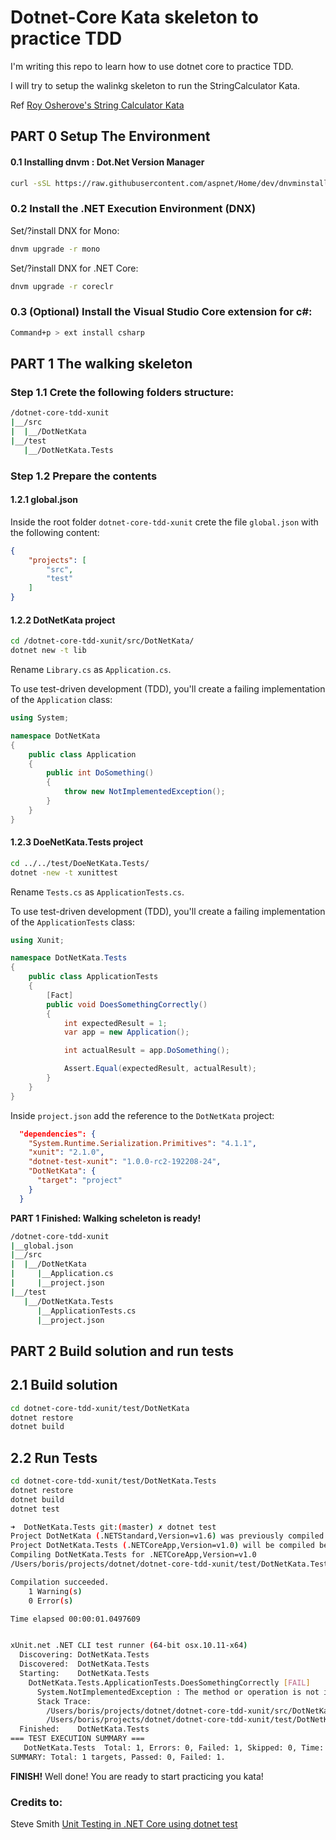 # Dotnet-Core Kata skeleton to practice TDD
I'm writing this repo to learn how to use dotnet core to practice TDD.

I will try to setup the walinkg skeleton to run the StringCalculator Kata.

Ref [Roy Osherove's String Calculator Kata](http://osherove.com/tdd-kata-1/)
## PART 0 Setup The Environment
#### 0.1 Installing dnvm :  Dot.Net Version Manager
```sh
curl -sSL https://raw.githubusercontent.com/aspnet/Home/dev/dnvminstall.sh | DNX_BRANCH=dev sh && source ~/.dnx/dnvm/dnvm.sh
```
### 0.2 Install the .NET Execution Environment (DNX)
Set/?install DNX for Mono:
```sh
dnvm upgrade -r mono
```
Set/?install DNX for .NET Core:
```sh
dnvm upgrade -r coreclr
```
### 0.3 (Optional) Install the Visual Studio Core extension for c#:
```sh
Command+p > ext install csharp
```
## PART 1 The walking skeleton
### Step 1.1 Crete the following folders structure:
```sh
/dotnet-core-tdd-xunit
|__/src
|  |__/DotNetKata
|__/test
   |__/DotNetKata.Tests
```
### Step 1.2 Prepare the contents
#### 1.2.1 global.json
Inside the root folder `dotnet-core-tdd-xunit` crete the file `global.json` with the following content:
```json
{
    "projects": [
        "src",
        "test"
    ]
}
```
#### 1.2.2 DotNetKata project
```sh
cd /dotnet-core-tdd-xunit/src/DotNetKata/
dotnet new -t lib
```
Rename `Library.cs` as `Application.cs`.

To use test-driven development (TDD), you'll create a failing implementation of the `Application` class:
```csharp
using System;

namespace DotNetKata
{
    public class Application
    {
        public int DoSomething()
        {
            throw new NotImplementedException();
        }
    }
}
```

#### 1.2.3 DoeNetKata.Tests project
```sh
cd ../../test/DoeNetKata.Tests/
dotnet -new -t xunittest
```
Rename `Tests.cs` as `ApplicationTests.cs`.

To use test-driven development (TDD), you'll create a failing implementation of the `ApplicationTests` class:
```csharp
using Xunit;

namespace DotNetKata.Tests
{
    public class ApplicationTests
    {
        [Fact]
        public void DoesSomethingCorrectly() 
        {
            int expectedResult = 1;
            var app = new Application();

            int actualResult = app.DoSomething();

            Assert.Equal(expectedResult, actualResult);
        }
    }
}
```

Inside `project.json` add the reference to the `DotNetKata` project:

```json
  "dependencies": {
    "System.Runtime.Serialization.Primitives": "4.1.1",
    "xunit": "2.1.0",
    "dotnet-test-xunit": "1.0.0-rc2-192208-24",
    "DotNetKata": {
      "target": "project"
    }
  }
```

**PART 1 Finished: Walking scheleton is ready!** 

```sh
/dotnet-core-tdd-xunit
|__global.json
|__/src
|  |__/DotNetKata
|     |__Application.cs
|     |__project.json
|__/test
   |__/DotNetKata.Tests
      |__ApplicationTests.cs
      |__project.json
```

## PART 2 Build solution and run tests
## 2.1 Build solution
```sh
cd dotnet-core-tdd-xunit/test/DotNetKata
dotnet restore
dotnet build 
```

## 2.2 Run Tests
```sh
cd dotnet-core-tdd-xunit/test/DotNetKata.Tests
dotnet restore
dotnet build 
dotnet test
```

```sh
➜  DotNetKata.Tests git:(master) ✗ dotnet test
Project DotNetKata (.NETStandard,Version=v1.6) was previously compiled. Skipping compilation.
Project DotNetKata.Tests (.NETCoreApp,Version=v1.0) will be compiled because inputs were modified
Compiling DotNetKata.Tests for .NETCoreApp,Version=v1.0
/Users/boris/projects/dotnet/dotnet-core-tdd-xunit/test/DotNetKata.Tests/project.json(9,46): warning NU1007: Dependency specified was dotnet-test-xunit >= 1.0.0-rc2-192208-24 but ended up with dotnet-test-xunit 1.0.0-rc2-build10015.

Compilation succeeded.
    1 Warning(s)
    0 Error(s)

Time elapsed 00:00:01.0497609


xUnit.net .NET CLI test runner (64-bit osx.10.11-x64)
  Discovering: DotNetKata.Tests
  Discovered:  DotNetKata.Tests
  Starting:    DotNetKata.Tests
    DotNetKata.Tests.ApplicationTests.DoesSomethingCorrectly [FAIL]
      System.NotImplementedException : The method or operation is not implemented.
      Stack Trace:
        /Users/boris/projects/dotnet/dotnet-core-tdd-xunit/src/DotNetKata/Application.cs(9,0): at DotNetKata.Application.DoSomething()
        /Users/boris/projects/dotnet/dotnet-core-tdd-xunit/test/DotNetKata.Tests/ApplicationTests.cs(13,0): at DotNetKata.Tests.ApplicationTests.DoesSomethingCorrectly()
  Finished:    DotNetKata.Tests
=== TEST EXECUTION SUMMARY ===
   DotNetKata.Tests  Total: 1, Errors: 0, Failed: 1, Skipped: 0, Time: 0.189s
SUMMARY: Total: 1 targets, Passed: 0, Failed: 1.
```

**FINISH!**
Well done! You are ready to start practicing you kata!

### Credits to:
Steve Smith
[Unit Testing in .NET Core using dotnet test](https://docs.microsoft.com/en-us/dotnet/articles/core/testing/unit-testing-with-dotnet-test)